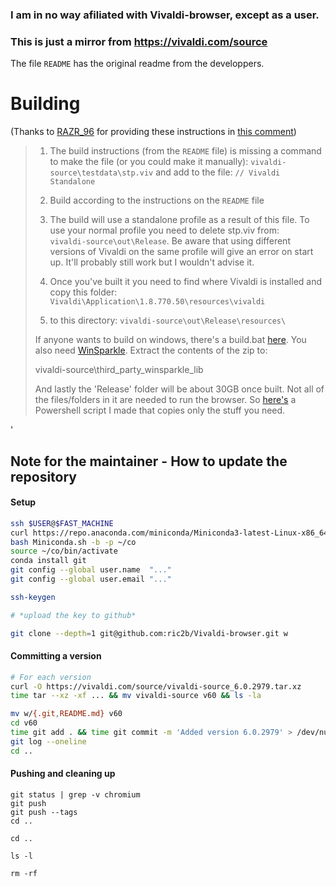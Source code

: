 ### I am in no way afiliated with Vivaldi-browser, except as a user. 
### This is just a mirror from https://vivaldi.com/source

The file `README` has the original readme from the developpers.

# Building

(Thanks to [RAZR_96](reddit.com/user/RAZR_96) for providing these instructions in [this comment](https://www.reddit.com/r/vivaldibrowser/comments/639q1p/ive_uploaded_the_provided_vivaldi_source_code_to/dfsgc79/))

> 1. The build instructions (from the `README` file) is missing a command to make the file (or you could make it manually):
>`vivaldi-source\testdata\stp.viv` and add to the file: `// Vivaldi Standalone`
>
> 1. Build according to the instructions on the `README` file
>
>1. The build will use a standalone profile as a result of this file. To use your normal profile you need to delete stp.viv from:  
>`vivaldi-source\out\Release`. Be aware that using different versions of Vivaldi on the same profile will give an error on start up. It'll probably still work but I wouldn't advise it.
>
>1. Once you've built it you need to find where Vivaldi is installed and copy this folder: 
`Vivaldi\Application\1.8.770.50\resources\vivaldi`
>
>1. to this directory: 
>`vivaldi-source\out\Release\resources\`
>
>If anyone wants to build on windows, there's a build.bat [here](https://gist.github.com/justdanpo/c0d41b4173533324aba95bc1f58d063f). You also need [WinSparkle](https://github.com/vslavik/winsparkle). Extract the contents of the zip to:
>
>    vivaldi-source\third_party\_winsparkle_lib
>
>And lastly the 'Release' folder will be about 30GB once built. Not all of the files/folders in it are needed to run the browser. So [here's](https://gist.github.com/Sporif/89e9584ef2370079756700e7f2aecf4e) a Powershell script I made that copies only the stuff you need.

'

## Note for the maintainer - How to update the repository

#### Setup

```bash
ssh $USER@$FAST_MACHINE
curl https://repo.anaconda.com/miniconda/Miniconda3-latest-Linux-x86_64.sh > Miniconda.sh
bash Miniconda.sh -b -p ~/co
source ~/co/bin/activate
conda install git
git config --global user.name  "..."
git config --global user.email "..."

ssh-keygen

# *upload the key to github*

git clone --depth=1 git@github.com:ric2b/Vivaldi-browser.git w
```

#### Committing a version

```bash
# For each version
curl -O https://vivaldi.com/source/vivaldi-source_6.0.2979.tar.xz
time tar --xz -xf ... && mv vivaldi-source v60 && ls -la

mv w/{.git,README.md} v60
cd v60
time git add . && time git commit -m 'Added version 6.0.2979' > /dev/null && git tag 6.0.2979
git log --oneline
cd ..
```

#### Pushing and cleaning up

```
git status | grep -v chromium
git push
git push --tags
cd ..

cd ..

ls -l

rm -rf
```


